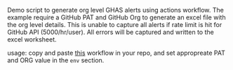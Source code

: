 Demo script to generate org level GHAS alerts using actions workflow. The example require a GitHub PAT and GitHub Org to generate an excel file with the org level details. This is unable to capture all alerts if rate limit is hit for GitHub API (5000/hr/user). All errors will be captured and written to the excel worksheet. 

usage: copy and paste [this](https://github.com/amitgupta7/node-async/blob/master/.github/workflows/run-test.yml) workflow in your repo, and set appropreate PAT and ORG value in the `env` section.


